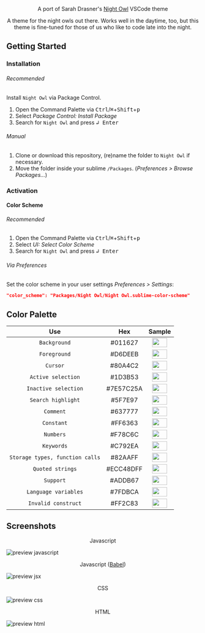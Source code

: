 <p align="center">A port of Sarah Drasner's <a href="https://github.com/sdras/night-owl-vscode-theme">Night Owl</a> VSCode theme</p>

<p align="center">A theme for the night owls out there. Works well in the daytime, too, but this theme is fine-tuned for those of us who like to code late into the night.</p>

## Getting Started

### Installation
###### Recommended

Install `Night Owl` via Package Control.

1. Open the Command Palette via <kbd>Ctrl</kbd>/<kbd>⌘</kbd>+<kbd>Shift</kbd>+<kbd>p</kbd>
2. Select *Package Control: Install Package*
3. Search for `Night Owl` and press <kbd>↲ Enter</kbd>

###### Manual

1. Clone or download this repository, (re)name the folder to `Night Owl` if necessary.
2. Move the folder inside your sublime `/Packages`. (*Preferences > Browse Packages...*)

### Activation

#### Color Scheme

###### Recommended

1. Open the Command Palette via <kbd>Ctrl</kbd>/<kbd>⌘</kbd>+<kbd>Shift</kbd>+<kbd>p</kbd>
2. Select *UI: Select Color Scheme*
3. Search for `Night Owl` and press <kbd>↲ Enter</kbd>

###### Via Preferences

Set the color scheme in your user settings *Preferences > Settings*:

```json
"color_scheme": "Packages/Night Owl/Night Owl.sublime-color-scheme"
```

## Color Palette

<table>
  <thead>
    <tr>
      <th>
        Use
      </th>
      <th>
        Hex
      </th>
      <th>
        Sample
      </th>
    </tr>
  </thead>
  <tbody align="center">
    <tr>
      <td>
        <code>Background</code>
      </td>
      <td>
        #011627
      </td>
      <td>
        <img src='http://www.colorhexa.com/011627.png' height='24' width='39'>
      </td>
    </tr>
    <tr>
      <td>
        <code>Foreground</code>
      </td>
      <td>
        #D6DEEB
      </td>
      <td>
        <img src='http://www.colorhexa.com/d6deeb.png' height='24' width='39'>
      </td>
    </tr>
    <tr>
      <td>
        <code>Cursor</code>
      </td>
      <td>
        #80A4C2
      </td>
      <td>
        <img src='http://www.colorhexa.com/80a4c2.png' height='24' width='39'>
      </td>
    </tr>
    <tr>
      <td>
        <code>Active selection</code>
      </td>
      <td>
        #1D3B53
      </td>
      <td>
        <img src='http://www.colorhexa.com/1d3b53.png' height='24' width='39'>
      </td>
    </tr>
    <tr>
      <td>
        <code>Inactive selection</code>
      </td>
      <td>
        #7E57C25A
      </td>
      <td>
        <img src='http://www.colorhexa.com/7e57c2.png' height='24' width='39'>
      </td>
    </tr>
    <tr>
      <td>
        <code>Search highlight</code>
      </td>
      <td>
        #5F7E97
      </td>
      <td>
        <img src='http://www.colorhexa.com/5f7e97.png' height='24' width='39'>
      </td>
    </tr>
    <tr>
      <td>
        <code>Comment</code>
      </td>
      <td>
        #637777
      </td>
      <td>
        <img src='http://www.colorhexa.com/637777.png' height='24' width='39'>
      </td>
    </tr>
    <tr>
      <td>
        <code>Constant</code>
      </td>
      <td>
        #FF6363
      </td>
      <td>
        <img src='http://www.colorhexa.com/ff6363.png' height='24' width='39'>
      </td>
    </tr>
    <tr>
      <td>
        <code>Numbers</code>
      </td>
      <td>
        #F78C6C
      </td>
      <td>
        <img src='http://www.colorhexa.com/f78c6c.png' height='24' width='39'>
      </td>
    </tr>
    <tr>
      <td>
        <code>Keywords</code>
      </td>
      <td>
        #C792EA
      </td>
      <td>
        <img src='http://www.colorhexa.com/c792ea.png' height='24' width='39'>
      </td>
    </tr>
    <tr>
      <td>
        <code>Storage types, function calls</code>
      </td>
      <td>
        #82AAFF
      </td>
      <td>
        <img src='http://www.colorhexa.com/82aaff.png' height='24' width='39'>
      </td>
    </tr>
    <tr>
      <td>
        <code>Quoted strings</code>
      </td>
      <td>
        #ECC48DFF
      </td>
      <td>
        <img src='http://www.colorhexa.com/ecc48d.png' height='24' width='39'>
      </td>
    </tr>
    <tr>
      <td>
        <code>Support</code>
      </td>
      <td>
        #ADDB67
      </td>
      <td>
        <img src='http://www.colorhexa.com/addb67.png' height='24' width='39'>
      </td>
    </tr>
    <tr>
      <td>
        <code>Language variables</code>
      </td>
      <td>
        #7FDBCA
      </td>
      <td>
        <img src='http://www.colorhexa.com/7fdbca.png' height='24' width='39'>
      </td>
    </tr>
    <tr>
      <td>
        <code>Invalid construct</code>
      </td>
      <td>
        #FF2C83
      </td>
      <td>
        <img src='http://www.colorhexa.com/ff2c83.png' height='24' width='39'>
      </td>
    </tr>

  </tbody>
</table>

## Screenshots
<p align="center">Javascript</p>

![preview javascript](https://raw.githubusercontent.com/VonHeikemen/night-owl-sublime-scheme/master/assets/screenshot-syntax-js.png)

<p align="center">Javascript (<a href="https://packagecontrol.io/packages/Babel">Babel</a>)</p>

![preview jsx](https://raw.githubusercontent.com/VonHeikemen/night-owl-sublime-scheme/master/assets/screenshot-syntax-jsx.png)

<p align="center">CSS</p>

![preview css](https://raw.githubusercontent.com/VonHeikemen/night-owl-sublime-scheme/master/assets/screenshot-syntax-css.png)

<p align="center">HTML</p>

![preview html](https://raw.githubusercontent.com/VonHeikemen/night-owl-sublime-scheme/master/assets/screenshot-syntax-html.png)


